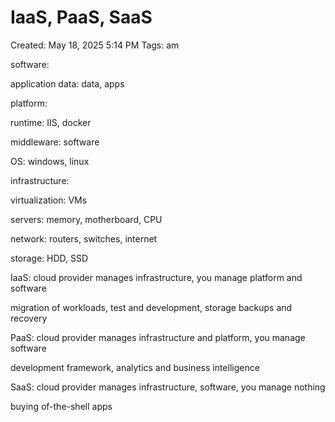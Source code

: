 # IaaS, PaaS, SaaS

Created: May 18, 2025 5:14 PM
Tags: am

software:

application data: data, apps

platform:

runtime: IIS, docker

middleware: software

OS: windows, linux

infrastructure:

virtualization: VMs

servers: memory, motherboard, CPU

network: routers, switches, internet

storage: HDD, SSD

IaaS: cloud provider manages infrastructure, you manage platform and software

migration of workloads, test and development, storage backups and recovery

PaaS: cloud provider manages infrastructure and platform, you manage software

development framework, analytics and business intelligence

SaaS: cloud provider manages infrastructure, software, you manage nothing

buying of-the-shell apps